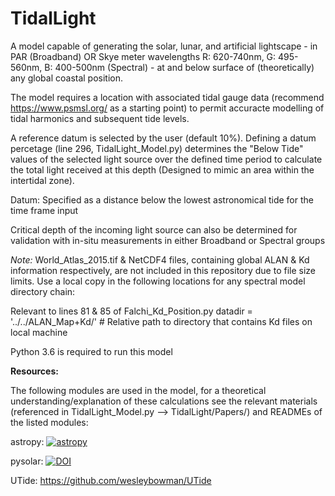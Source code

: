 # TidalLight
A model capable of generating the solar, lunar, and artificial lightscape - in PAR (Broadband) OR Skye meter wavelengths R: 620-740nm, G: 495-560nm, B: 400-500nm (Spectral) - at and below surface of (theoretically) any global coastal position. 

The model requires a location with associated tidal gauge data (recommend https://www.psmsl.org/ as a starting point) to permit accuracte modelling of tidal harmonics and subsequent tide levels. 

A reference datum is selected by the user (default 10%).
Defining a datum percetage (line 296, TidalLight_Model.py) determines the "Below Tide" values of the selected light source over the defined time period to calculate the total light received at this depth (Designed to mimic an area within the intertidal zone).

Datum: Specified as a distance below the lowest astronomical tide for the time frame input

Critical depth of the incoming light source can also be determined for validation with in-situ measurements in either Broadband or Spectral groups

*Note:* World_Atlas_2015.tif & NetCDF4 files, containing global ALAN & Kd information respectively, are not included in this repository due to file size limits. 
Use a local copy in the following locations for any spectral model directory chain:

Relevant to lines 81 & 85 of Falchi_Kd_Position.py
datadir = '../../ALAN_Map+Kd/' # Relative path to directory that contains Kd files on local machine 

Python 3.6 is required to run this model

**Resources:**

The following modules are used in the model, for a theoretical understanding/explanation of these calculations 
see the relevant materials (referenced in TidalLight_Model.py --> TidalLight/Papers/) and READMEs of the listed modules:

astropy: [![astropy](http://img.shields.io/badge/powered%20by-AstroPy-orange.svg?style=flat)](http://www.astropy.org/)

pysolar: [![DOI](https://zenodo.org/badge/DOI/10.5281/zenodo.1461066.svg)](https://doi.org/10.5281/zenodo.1461066)

UTide: https://github.com/wesleybowman/UTide
